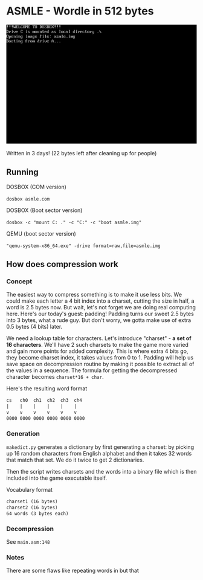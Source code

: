 # ASMLE - Wordle in 512 bytes

![](demo.gif)

Written in 3 days! (22 bytes left after cleaning up for people)

## Running

DOSBOX (COM version)

`dosbox asmle.com`

DOSBOX (Boot sector version)

`dosbox -c "mount C: ." -c "C:" -c "boot asmle.img"`

QEMU (boot sector version)

`"qemu-system-x86_64.exe" -drive format=raw,file=asmle.img`

## How does compression work
### Concept

The easiest way to compress something is to make it use less bits. We could make each letter a 4 bit index into a charset, cutting the size in half, a word is 2.5 bytes now. But wait, let's not forget we are doing real computing here. Here's our today's guest: padding! Padding turns our sweet 2.5 bytes into 3 bytes, what a rude guy. But don't worry, we gotta make use of extra 0.5 bytes (4 bits) later.

We need a lookup table for characters. Let's introduce "charset" - **a set of 16 characters**. 
We'll have 2 such charsets to make the game more varied and gain more points for added complexity. This is where extra 4 bits go, they become charset index, it takes values from 0 to 1. Padding will help us save space on decompression routine by making it possible to extract all of the values in a sequence. The formula for getting the decompressed character becomes `charset*16 + char`.



Here's the resulting word format

```
cs   ch0  ch1  ch2  ch3  ch4
|    |    |    |    |    |
v    v    v    v    v    v
0000 0000 0000 0000 0000 0000
```

### Generation

`makedict.py` generates a dictionary by first generating a charset: by picking up 16 random characters from English alphabet and then it takes 32 words that match that set. We do it twice to get 2 dictionaries.

Then the script writes charsets and the words into a binary file which is then included into the game executable itself.

Vocabulary format
```
charset1 (16 bytes)
charset2 (16 bytes)
64 words (3 bytes each)
```

### Decompression
See `main.asm:148`

### Notes
There are some flaws like repeating words in  but that